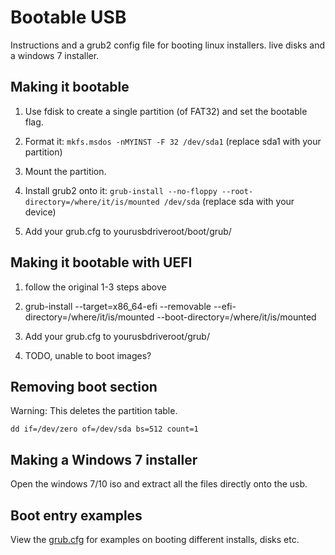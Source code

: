 # Bootable USB

Instructions and a grub2 config file for booting linux installers. live disks and a windows 7 installer.

## Making it bootable

1. Use fdisk to create a single partition (of FAT32) and set the bootable flag.

2. Format it: ```mkfs.msdos -nMYINST -F 32 /dev/sda1``` (replace sda1 with your partition)

3. Mount the partition.

4. Install grub2 onto it: ```grub-install --no-floppy --root-directory=/where/it/is/mounted /dev/sda``` (replace sda with your device)

5. Add your grub.cfg to yourusbdriveroot/boot/grub/

## Making it bootable with UEFI

1. follow the original 1-3 steps above

2. grub-install --target=x86_64-efi --removable --efi-directory=/where/it/is/mounted --boot-directory=/where/it/is/mounted

3. Add your grub.cfg to yourusbdriveroot/grub/

4. TODO, unable to boot images? 

## Removing boot section

Warning: This deletes the partition table.

```dd if=/dev/zero of=/dev/sda bs=512 count=1```

## Making a Windows 7 installer

Open the windows 7/10 iso and extract all the files directly onto the usb.


## Boot entry examples

View the [grub.cfg](grub.cfg) for examples on booting different installs, disks etc.
